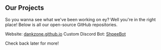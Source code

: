## Our Projects
So you wanna see what we've been working on ey? Well you're in the right place!
Below is all our open-source GitHub repositories.

<p>Website:
  <a href="https://github.com/DankZone/dankzone.github.io">dankzone.github.io</a>
Custom Discord Bot:
  <a href="https://github.com/DankZone/ShpeeBot">ShpeeBot</a></p>

Check back later for more!
